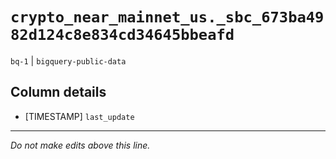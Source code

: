 # `crypto_near_mainnet_us._sbc_673ba4982d124c8e834cd34645bbeafd`
`bq-1` | `bigquery-public-data`

## Column details
* [TIMESTAMP] `last_update`

-------------------------------------------------------------------------------
*Do not make edits above this line.*
